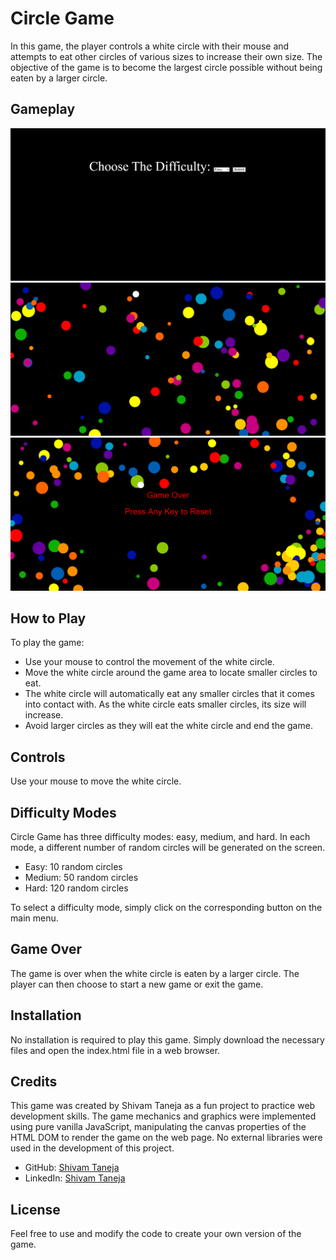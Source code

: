 # Circle Game

In this game, the player controls a white circle with their mouse and attempts to eat other circles of various sizes to increase their own size. The objective of the game is to become the largest circle possible without being eaten by a larger circle.

## Gameplay

![Difficulty Options](./img/ss%20difficulty.png)
![Gameplay](./img/screenshot.png)
![Game Over](./img/ss%20gameover.png)

## How to Play

To play the game:

- Use your mouse to control the movement of the white circle.
- Move the white circle around the game area to locate smaller circles to eat.
- The white circle will automatically eat any smaller circles that it comes into contact with. As the white circle eats smaller circles, its size will increase.
- Avoid larger circles as they will eat the white circle and end the game.

## Controls

Use your mouse to move the white circle.

## Difficulty Modes

Circle Game has three difficulty modes: easy, medium, and hard. In each mode, a different number of random circles will be generated on the screen.

- Easy: 10 random circles
- Medium: 50 random circles
- Hard: 120 random circles

To select a difficulty mode, simply click on the corresponding button on the main menu.

## Game Over

The game is over when the white circle is eaten by a larger circle. The player can then choose to start a new game or exit the game.

## Installation

No installation is required to play this game. Simply download the necessary files and open the index.html file in a web browser.

## Credits

This game was created by Shivam Taneja as a fun project to practice web development skills. The game mechanics and graphics were implemented using pure vanilla JavaScript, manipulating the canvas properties of the HTML DOM to render the game on the web page. No external libraries were used in the development of this project.

- GitHub: [Shivam Taneja](https://github.com/shiivamtaneja)
- LinkedIn: [Shivam Taneja](https://www.linkedin.com/in/shivam-taneja/)

## License
Feel free to use and modify the code to create your own version of the game.